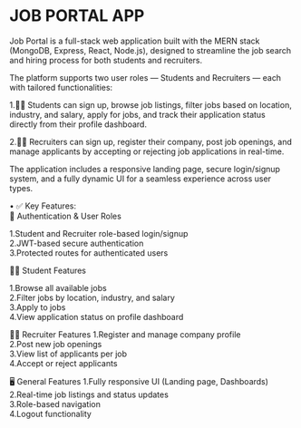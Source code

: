 # JOB PORTAL APP
Job Portal is a full-stack web application built with the MERN stack (MongoDB, Express, React, Node.js), designed to streamline the job search and hiring process for both students and recruiters.

The platform supports two user roles — Students and Recruiters — each with tailored functionalities:

1.🧑‍🎓 Students can sign up, browse job listings, filter jobs based on location, industry, and salary, apply for jobs, and track their application status directly from their profile dashboard.

2.🧑‍💼 Recruiters can sign up, register their company, post job openings, and manage applicants by accepting or rejecting job applications in real-time.

The application includes a responsive landing page, secure login/signup system, and a fully dynamic UI for a seamless experience across user types.

• ✅ Key Features:<br>
👥 Authentication & User Roles<br>

1.Student and Recruiter role-based login/signup<br>
2.JWT-based secure authentication<br>
3.Protected routes for authenticated users<br>

🧑‍🎓 Student Features

1.Browse all available jobs<br>
2.Filter jobs by location, industry, and salary<br>
3.Apply to jobs<br>
4.View application status on profile dashboard<br>

🧑‍💼 Recruiter Features
1.Register and manage company profile<br>
2.Post new job openings<br>
3.View list of applicants per job<br>
4.Accept or reject applicants<br>

🖥️ General Features
1.Fully responsive UI (Landing page, Dashboards)<br>
2.Real-time job listings and status updates<br>
3.Role-based navigation<br>
4.Logout functionality<br>
